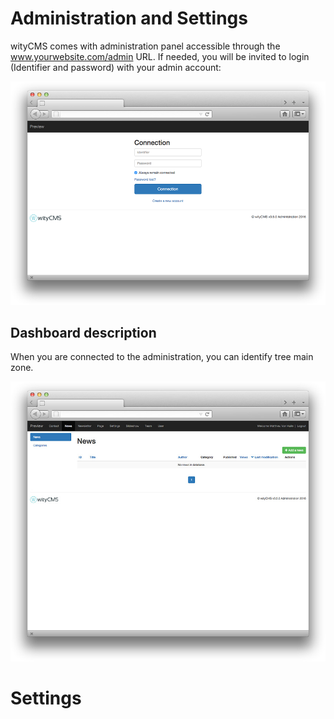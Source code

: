# Administration and Settings

wityCMS comes with administration panel accessible through the www.yourwebsite.com/admin URL. If needed, you will be invited to login (Identifier and password) with your admin account: 

![](connect-01.png)

## Dashboard description

When you are connected to the administration, you can identify tree main zone. 

![](post-news-01.png)

# Settings


